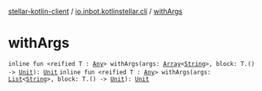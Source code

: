 [stellar-kotlin-client](../index.md) / [io.inbot.kotlinstellar.cli](index.md) / [withArgs](./with-args.md)

# withArgs

`inline fun <reified T : `[`Any`](https://kotlinlang.org/api/latest/jvm/stdlib/kotlin/-any/index.html)`> withArgs(args: `[`Array`](https://kotlinlang.org/api/latest/jvm/stdlib/kotlin/-array/index.html)`<`[`String`](https://kotlinlang.org/api/latest/jvm/stdlib/kotlin/-string/index.html)`>, block: T.() -> `[`Unit`](https://kotlinlang.org/api/latest/jvm/stdlib/kotlin/-unit/index.html)`): `[`Unit`](https://kotlinlang.org/api/latest/jvm/stdlib/kotlin/-unit/index.html)
`inline fun <reified T : `[`Any`](https://kotlinlang.org/api/latest/jvm/stdlib/kotlin/-any/index.html)`> withArgs(args: `[`List`](https://kotlinlang.org/api/latest/jvm/stdlib/kotlin.collections/-list/index.html)`<`[`String`](https://kotlinlang.org/api/latest/jvm/stdlib/kotlin/-string/index.html)`>, block: T.() -> `[`Unit`](https://kotlinlang.org/api/latest/jvm/stdlib/kotlin/-unit/index.html)`): `[`Unit`](https://kotlinlang.org/api/latest/jvm/stdlib/kotlin/-unit/index.html)